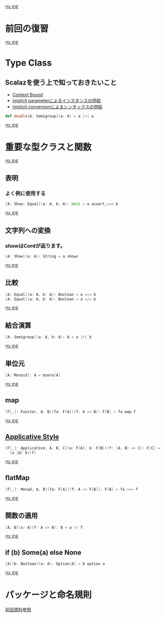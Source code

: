 !SLIDE

# 前回の復習

!SLIDE

# Type Class

## Scalazを使う上で知っておきたいこと

* [Context Bound](http://halcat0x15a.github.com/slide/start_scalaz/out/#14)
* [implicit parameterによるインスタンスの供給](http://halcat0x15a.github.com/slide/start_scalaz/out/#7)
* [implicit conversionによるシンタックスの供給](http://halcat0x15a.github.com/slide/start_scalaz/out/#21)

```scala
def double[A: Semigroup](a: A) = a |+| a
```

!SLIDE

# 重要な型クラスと関数

!SLIDE

## 表明

### よく例に使用する

```scala
[A: Show: Equal](a: A, b: A): Unit = a assert_=== b
```

!SLIDE

## 文字列への変換

### showはCordが返ります。

```scala
[A: Show](a: A): String = a.shows
```

!SLIDE

## 比較

```scala
[A: Equal](a: A, b: A): Boolean = a === b
[A: Equal](a: A, b: A): Boolean = a =/= b
```

!SLIDE

## 結合演算

```scala
[A: Semigroup](a: A, b: A): A = a |+| b
```

!SLIDE

## 単位元

```scala
[A: Monoid]: A = mzero[A]
```

!SLIDE

## map

```scala
[F[_]: Functor, A, B](fa: F[A])(f: A => B): F[B] = fa map f
```

!SLIDE

## [Applicative Style](http://halcat0x15a.github.com/slide/start_scalaz/out/#58)

```scala
[F[_]: Applicative, A, B, C](a: F[A], b: F[B])(f: (A, B) => C): F[C] =
  (a |@| b)(f)
```

!SLIDE

## flatMap

```scala
[F[_]: Monad, A, B](fa: F[A])(f: A => F[B]): F[B] = fa >>= f
```

!SLIDE

## 関数の適用

```scala
[A, B](a: A)(f: A => B): B = a |> f
```

!SLIDE

## if (b) Some(a) else None

```scala
[A](b: Boolean)(a: A): Option[A] = b option a
```

!SLIDE

# パッケージと命名規則

[前回資料参照](http://halcat0x15a.github.com/slide/start_scalaz/out/#16)
